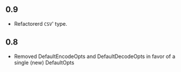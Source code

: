 0.9
---

* Refactorerd `CSV`' type.

0.8
---

* Removed DefaultEncodeOpts and DefaultDecodeOpts in favor of a single
  (new) DefaultOpts
